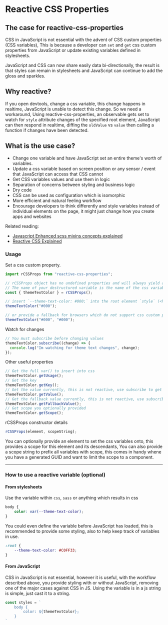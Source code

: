 # Reactive CSS Properties

## The case for reactive-css-properties
CSS in JavaScript is not essential with the advent of CSS custom properties (CSS variables), This is because a developer can `set` and `get` css custom properties from JavaScript or update existing variables defined in stylesheets.

JavaScript and CSS can now share easily data bi-directionally, the result is that styles can remain in stylesheets and JavaScript can continue to add the gloss and sparkles.

## Why reactive?
If you open devtools, change a css variable, this change happens in realtime, JavaScript is unable to detect this change. So we need a workaround, Using reactive-css-properties, an observable gets set to watch for `style` attribute changes of the specified root element, JavaScript can then respond in realtime, diffing the `oldValue` vs `value` then calling a function if changes have been detected.

## What is the use case?
- Change one variable and have JavaScript set an entire theme's worth of variables.
- Update a css variable based on screen position or any sensor / event that JavaScript can access that CSS cannot
- Get CSS variables values and use them in logic
- Separation of concerns between styling and business logic
- Dry code
- CSS can be used as configuration which is isomorphic
- More efficient and natural feeling workflow 
- Encourage developers to think differently and style variables instead of individual elements on the page, it might just change how you create apps and websites

Related reading:
- [Javascript Enhanced scss mixins concepts explained](https://dev.to/adam_cyclones/javascript-enhanced-scss-mixins-concepts-explained-3mpo)
- [Reactive CSS Explained](https://dev.to/adam_cyclones/great-scott-reactive-css-231m)


### Usage
Set a css custom property.
``` js
import rCSSProps from "reactive-css-properties";

// rCSSProps object has no undefined properties and will always yield a class-like callable object.
// The name of your destructured variable is the name of the css variable in snake-case
const { themeTextColor } = rCSSProps();

// insert `--theme-text-color: #000;` into the root element `style` (<html> in this example).
themeTextColor("#000");

// or provide a fallback for browsers which do not support css custom properties
themeTextColor("#000", "#000");
```

Watch for changes
``` js
// You must subscribe before changing values
themeTextColor.subscribe((change) => {
  console.log("Im watching for theme text changes", change);
});
```
Other useful properties
``` js
// Get the full var() to insert into css  
themeTextColor.getUsage();
// Get the key
themeTextColor.getKey();
// Get the value currently, this is not reactive, use subscribe to get realtime values
themeTextColor.getValue();
// Get the fallback value currently, this is not reactive, use subscribe to get realtime values
themeTextColor.getFallbackValue();
// Get scope you optionally provided
themeTextColor.getScope();
```
rCSSProps constructor details
``` js
rCSSProps(element, scopeString);
```
You can optionally provide an element to set the css variables onto, this provides a scope for this element and its descendants, You can also provide a scope string to prefix all variables with scope, this comes in handy whene you have a generated GUID and want to limit the scope to a component.

---

### How to use a reactive variable (optional)
#### From stylesheets
Use the variable within `css`, `sass` or anything which results in css
``` css
body {
    color: var(--theme-text-color);
}
```
You could even define the variable before JavaScript has loaded, this is recommended to provide some styling, also to help keep track of variables in use.
``` css
:root {
    --theme-text-color: #C0FF33;
}
```
#### From JavaScript
CSS in JavaScript is not essential, however it is useful, with the workflow described above, you provide styling with or without JavaScript, removing one of the major cases against CSS in JS.
Using the variable is in a js string is simple, just cast it to a string.
``` js
const styles = `
    body {
        color: ${themeTextColor};
    }
`
```
